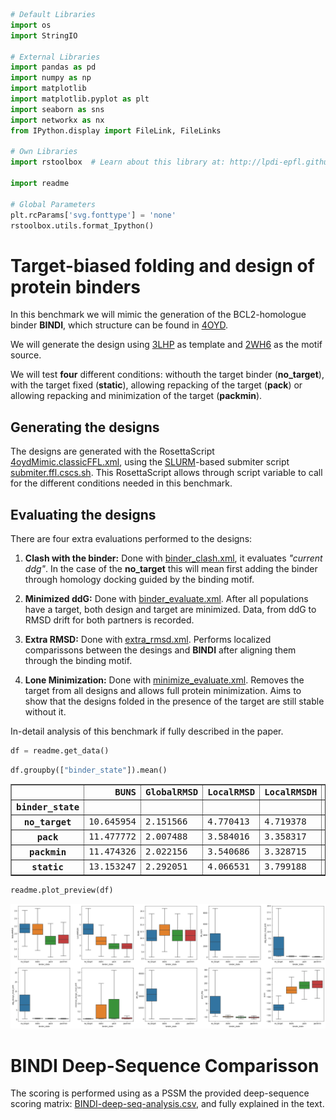

```python
# Default Libraries
import os
import StringIO

# External Libraries
import pandas as pd
import numpy as np
import matplotlib
import matplotlib.pyplot as plt
import seaborn as sns
import networkx as nx
from IPython.display import FileLink, FileLinks

# Own Libraries
import rstoolbox  # Learn about this library at: http://lpdi-epfl.github.io/RosettaSilentToolbox

import readme

# Global Parameters
plt.rcParams['svg.fonttype'] = 'none'
rstoolbox.utils.format_Ipython()
```




<style>
table.dataframe {
    font-family: monospace;
}
</style>



# Target-biased folding and design of protein binders

In this benchmark we will mimic the generation of the BCL2-homologue binder **BINDI**, which structure can be found in [4OYD](pdbs/4oyd.pdb.gz).

We will generate the design using [3LHP](pdbs/3lhp.pdb.gz) as template and [2WH6](pdbs/2wh6.pdb.gz) as the motif source.

We will test **four** different conditions: withouth the target binder (**no_target**), with the target fixed (**static**), allowing repacking of the target (**pack**) or allowing repacking and minimization of the target (**packmin**).

## Generating the designs

The designs are generated with the RosettaScript [4oydMimic.classicFFL.xml](scripts/4oydMimic.classicFFL.xml), using the [SLURM](https://slurm.schedmd.com/)-based submiter script [submiter.ffl.cscs.sh](scripts/submiter.ffl.cscs.sh). This RosettaScript allows through script variable to call for the different conditions needed in this benchmark.

## Evaluating the designs

There are four extra evaluations performed to the designs:

1. **Clash with the binder:** Done with [binder_clash.xml](scripts/binder_clash.xml), it evaluates *"current ddg"*. In the case of the **no_target** this will mean first adding the binder through homology docking guided by the binding motif.

2. **Minimized ddG:** Done with [binder_evaluate.xml](scripts/binder_evaluate.xml). After all populations have a target, both design and target are minimized. Data, from ddG to RMSD drift for both partners is recorded.

3. **Extra RMSD:** Done with [extra_rmsd.xml](scripts/extra_rmsd.xml). Performs localized comparissons between the desings and **BINDI** after aligning them through the binding motif.

4. **Lone Minimization:** Done with [minimize_evaluate.xml](scripts/minimize_evaluate.xml). Removes the target from all designs and allows full protein minimization. Aims to show that the designs folded in the presence of the target are still stable without it.

In-detail analysis of this benchmark if fully described in the paper.


```python
df = readme.get_data()
```


```python
df.groupby(["binder_state"]).mean()
```




<div>
<style scoped>
    .dataframe tbody tr th:only-of-type {
        vertical-align: middle;
    }

    .dataframe tbody tr th {
        vertical-align: top;
    }

    .dataframe thead th {
        text-align: right;
    }
</style>
<table border="1" class="dataframe">
  <thead>
    <tr style="text-align: right;">
      <th></th>
      <th>BUNS</th>
      <th>GlobalRMSD</th>
      <th>LocalRMSD</th>
      <th>LocalRMSDH</th>
      <th>LocalRMSDL</th>
      <th>RMSDTargetH1</th>
      <th>RMSDTargetH13</th>
      <th>RMSDTargetH2</th>
      <th>RMSDTargetH3</th>
      <th>RMSDTargetHL1</th>
      <th>RMSDTargetHL13</th>
      <th>RMSDTargetHL2</th>
      <th>RMSDTargetHL3</th>
      <th>bb_clash</th>
      <th>cav_vol</th>
      <th>cluster</th>
      <th>ddg_binder_rmsd_drift</th>
      <th>ddg_cav_vol</th>
      <th>ddg_design_rmsd_drift</th>
      <th>ddg_design_score</th>
      <th>ddg_packstat</th>
      <th>decoy</th>
      <th>driftRMSD</th>
      <th>min_cav_vol</th>
      <th>min_clash</th>
      <th>min_design_score</th>
      <th>min_packstat</th>
      <th>minimize_design_rmsd_drift</th>
      <th>packstat</th>
      <th>post_ddg</th>
      <th>pre_ddg</th>
      <th>score</th>
    </tr>
    <tr>
      <th>binder_state</th>
      <th></th>
      <th></th>
      <th></th>
      <th></th>
      <th></th>
      <th></th>
      <th></th>
      <th></th>
      <th></th>
      <th></th>
      <th></th>
      <th></th>
      <th></th>
      <th></th>
      <th></th>
      <th></th>
      <th></th>
      <th></th>
      <th></th>
      <th></th>
      <th></th>
      <th></th>
      <th></th>
      <th></th>
      <th></th>
      <th></th>
      <th></th>
      <th></th>
      <th></th>
      <th></th>
      <th></th>
      <th></th>
    </tr>
  </thead>
  <tbody>
    <tr>
      <th>no_target</th>
      <td>10.645954</td>
      <td>2.151566</td>
      <td>4.770413</td>
      <td>4.719378</td>
      <td>3.711406</td>
      <td>5.064217</td>
      <td>5.650077</td>
      <td>2.185332</td>
      <td>6.138954</td>
      <td>4.013761</td>
      <td>4.515533</td>
      <td>1.031468</td>
      <td>4.992342</td>
      <td>3704.490899</td>
      <td>72.997689</td>
      <td>33770.857143</td>
      <td>5.598507</td>
      <td>304.239200</td>
      <td>9.715436</td>
      <td>3964.584411</td>
      <td>0.623328</td>
      <td>286.5</td>
      <td>1.222154</td>
      <td>42.819340</td>
      <td>3723.484381</td>
      <td>-97.064495</td>
      <td>0.649343</td>
      <td>0.011258</td>
      <td>0.611599</td>
      <td>3250.444435</td>
      <td>23118.470380</td>
      <td>-317.114426</td>
    </tr>
    <tr>
      <th>pack</th>
      <td>11.477772</td>
      <td>2.007488</td>
      <td>3.584016</td>
      <td>3.358317</td>
      <td>2.549148</td>
      <td>3.719662</td>
      <td>3.789743</td>
      <td>2.314444</td>
      <td>3.827599</td>
      <td>3.088858</td>
      <td>3.048557</td>
      <td>0.994794</td>
      <td>2.956591</td>
      <td>-0.522198</td>
      <td>332.850372</td>
      <td>37108.971429</td>
      <td>0.537957</td>
      <td>376.985835</td>
      <td>0.392404</td>
      <td>-282.758925</td>
      <td>0.582822</td>
      <td>286.5</td>
      <td>0.967775</td>
      <td>1.152533</td>
      <td>23.642614</td>
      <td>-97.013998</td>
      <td>0.716389</td>
      <td>0.250825</td>
      <td>0.580166</td>
      <td>-46.502266</td>
      <td>-46.876536</td>
      <td>-278.813494</td>
    </tr>
    <tr>
      <th>packmin</th>
      <td>11.474326</td>
      <td>2.022156</td>
      <td>3.540686</td>
      <td>3.328715</td>
      <td>2.543151</td>
      <td>3.675270</td>
      <td>3.768476</td>
      <td>2.267026</td>
      <td>3.828166</td>
      <td>3.077268</td>
      <td>3.040834</td>
      <td>0.999860</td>
      <td>2.954572</td>
      <td>-0.459576</td>
      <td>330.959053</td>
      <td>42384.914286</td>
      <td>0.344020</td>
      <td>362.287564</td>
      <td>0.336624</td>
      <td>-283.277633</td>
      <td>0.583928</td>
      <td>286.5</td>
      <td>0.986022</td>
      <td>1.103162</td>
      <td>23.817923</td>
      <td>-94.872507</td>
      <td>0.718864</td>
      <td>0.135840</td>
      <td>0.582198</td>
      <td>-47.952486</td>
      <td>-55.762767</td>
      <td>-277.394847</td>
    </tr>
    <tr>
      <th>static</th>
      <td>13.153247</td>
      <td>2.292051</td>
      <td>4.066531</td>
      <td>3.799188</td>
      <td>2.675837</td>
      <td>4.164249</td>
      <td>4.322228</td>
      <td>2.533750</td>
      <td>4.442876</td>
      <td>3.193307</td>
      <td>3.212538</td>
      <td>0.993440</td>
      <td>3.192598</td>
      <td>-0.539167</td>
      <td>323.560895</td>
      <td>37819.085714</td>
      <td>0.533314</td>
      <td>388.295518</td>
      <td>0.406066</td>
      <td>-293.721804</td>
      <td>0.602167</td>
      <td>286.5</td>
      <td>1.369097</td>
      <td>0.699613</td>
      <td>6.678909</td>
      <td>-98.885686</td>
      <td>0.656860</td>
      <td>0.172529</td>
      <td>0.595600</td>
      <td>-47.769662</td>
      <td>-42.803151</td>
      <td>-287.496443</td>
    </tr>
  </tbody>
</table>
</div>




```python
readme.plot_preview(df)    
```


![png](README_files/README_4_0.png)


# BINDI Deep-Sequence Comparisson

The scoring is performed using as a PSSM the provided deep-sequence scoring matrix: [BINDI-deep-seq-analysis.csv](BINDI-deep-seq-analysis.csv), and fully explained in the text.

